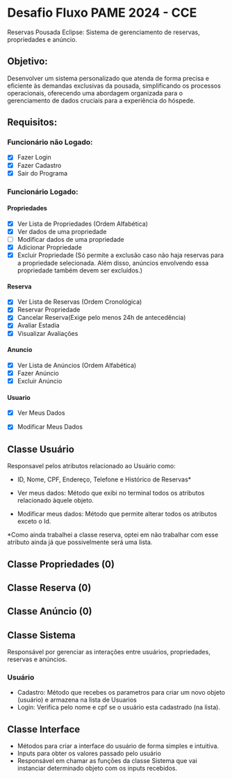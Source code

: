 # Desafio Fluxo PAME 2024 - CCE
Reservas Pousada Eclipse: Sistema de gerenciamento de reservas, propriedades e anúncio.

## Objetivo:
Desenvolver um sistema personalizado que atenda de forma precisa e eficiente às demandas exclusivas da pousada, simplificando os processos operacionais, oferecendo uma abordagem organizada para o gerenciamento de dados cruciais para a experiência do hóspede.

## Requisitos:

### Funcionário não Logado:
- [x] Fazer Login
- [x] Fazer Cadastro
- [x] Sair do Programa

### Funcionário Logado:

#### Propriedades
- [x] Ver Lista de Propriedades (Ordem Alfabética)
- [x] Ver dados de uma propriedade
- [ ] Modificar dados de uma propriedade
- [x] Adicionar Propriedade
- [x] Excluir Propriedade (Só permite a exclusão caso não haja reservas para a propriedade selecionada. Além disso, anúncios envolvendo essa propriedade também devem ser excluídos.)

#### Reserva
- [x] Ver Lista de Reservas (Ordem Cronológica)
- [x] Reservar Propriedade
- [x] Cancelar Reserva(Exige pelo menos 24h de antecedência)
- [x] Avaliar Estadia
- [x] Visualizar Avaliações

#### Anuncio
- [x] Ver Lista de Anúncios (Ordem Alfabética)
- [x] Fazer Anúncio
- [x] Excluir Anúncio

#### Usuario
- [x] Ver Meus Dados
- [x] Modificar Meus Dados




## Classe Usuário
Responsavel pelos atributos relacionado ao Usuário como:
- ID, Nome, CPF, Endereço, Telefone e Histórico de Reservas*

- Ver meus dados: Método que exibi no terminal todos os atributos relacionado àquele objeto.
- Modificar meus dados: Método que permite alterar todos os atributos exceto o Id.

*Como ainda trabalhei a classe reserva, optei em não trabalhar com esse atributo ainda já que possivelmente será uma lista.

## Classe Propriedades (0)

## Classe Reserva (0)

## Classe Anúncio (0)

## Classe Sistema 
Responsável por gerenciar as interações entre usuários, propriedades, reservas e anúncios.

### Usuário
- Cadastro: Método que recebes os parametros para criar um novo objeto (usuário) e armazena na lista de Usuarios
- Login: Verifica pelo nome e cpf se o usuário esta cadastrado (na lista).

## Classe Interface 
- Métodos para criar a interface do usuário de forma simples e intuitiva.
- Inputs para obter os valores passado pelo usuário
- Responsável em chamar as funções da classe Sistema que vai instanciar determinado objeto com os inputs recebidos.
